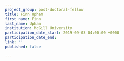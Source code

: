 ```yaml
---
project_group: post-doctoral-fellow
title: Finn Upham
first_name: Finn
last_name: Upham
institution: McGill University
participation_date_start: 2019-09-03 04:00:00 +0000
participation_date_end: 
link: ''
published: false

---
```

